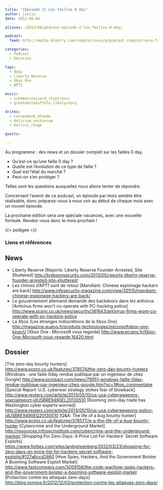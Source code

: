 ```yaml
---
title: "[Épisode 2] Les failles 0 day"
author: justin
date: 2013-06-04

aliases: /2013/06/podcast-episode-2-les-failles-0-day/

podcast:
  feed: http://media.blubrry.com/comptoirsecu/p/podcast.comptoirsecu.fr/CSEC.EP02.2013-06-04.ZERODAY.mp3

categories:
  - Podcast
  - Emission

tags:
  - 0day
  - Liberty Reserve
  - Xbox One
  - APT1

music:
  - schematicwizard_chiptronic
  - greatwhitebuffalo_likelystory

drinks:
  - corsendonk_blonde
  - delirium_nocturnum
  - martini_rouge

guests:

---
```

Au programme : des news et un dossier complet sur les failles 0 day.

- Qu’est-ce qu’une faille 0 day ?
- Quelle est l’évolution de ce type de faille ?
- Quel est l’état du marché ?
- Peut-on s’en protéger ?

Telles sont les questions auxquelles nous allons tenter de répondre.
<!--more-->

Concernant l’avenir de ce podcast, un épisode par mois semble être réalisable, donc préparez-vous à nous voir au début de chaque mois avec un nouvel épisode.

La prochaine édition sera une spéciale vacances, avec une nouvelle formule.
Rendez-vous donc le mois prochain !

{{< podigee >}}

### Liens et références

## News
- Liberty Reserve
[Reports: Liberty Reserve Founder Arrested, Site Shuttered] http://krebsonsecurity.com/2013/05/reports-liberty-reserve-founder-arrested-site-shuttered/
- Les chinois d’APT1 sont de retour
[Mandiant: Chinese espionage hackers are back] http://www.infosecurity-magazine.com/view/32515/mandiant-chinese-espionage-hackers-are-back/
- Le gouvernement allemand demande des backdoors dans les antivirus
[Antivirus firms won't co-operate with PC-hacking police] http://www.pcpro.co.uk/news/security/381643/antivirus-firms-wont-co-operate-with-pc-hacking-police
- La Xbox
[Les étranges indiscrétions de la Xbox One] http://magazine.qualys.fr/produits-technologies/microsoftxbox-one-kinect/
[Xbox One : Microsoft vous regarde] http://www.ecrans.fr/Xbox-One-Microsoft-vous-regarde,16420.html

## Dossier
[The zero-day bounty hunters] http://www.pcpro.co.uk/features/378574/the-zero-day-bounty-hunters
[Windows : une faille 0day rendue publique par un ingénieur de chez Google] http://www.pcinpact.com/news/79951-windows-faille-0day-rendue-publique-par-ingenieur-chez-google.htm?vc=1#top_commentaire
[Special Report: U.S. cyberwar strategy stokes fear of blowback] http://www.reuters.com/article/2013/05/10/us-usa-cyberweapons-specialreport-idUSBRE9490EL20130510
[Booming zero-day trade has Washington cyber experts worried] http://www.reuters.com/article/2013/05/10/us-usa-cyberweapons-policy-idUSBRE9490EQ20130510
[Q&A: The life of a bug bounty hunter] http://www.pcpro.co.uk/features/378577/q-a-the-life-of-a-bug-bounty-hunter
[Cybercrime and the Underground Market] http://resources.infosecinstitute.com/cybercrime-and-the-underground-market/
[Shopping For Zero-Days: A Price List For Hackers' Secret Software Exploits] https://www.forbes.com/sites/andygreenberg/2012/03/23/shopping-for-zero-days-an-price-list-for-hackers-secret-software-exploits/#127a6ccd2660
[How Spies, Hackers, And the Government Bolster A Booming Software Exploit Market] http://www.fastcompany.com/3009156/the-code-war/how-spies-hackers-and-the-government-bolster-a-booming-software-exploit-market
[Protection contre les attaques zero-days] http://blog.nomios.fr/2012/12/03/protection-contre-les-attaques-zero-days/
